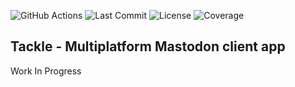 ![GitHub Actions](https://github.com/djkovrik/Tackle/workflows/AnalysisAndTest/badge.svg)
![Last Commit](https://img.shields.io/github/last-commit/djkovrik/Tackle/master.svg)
![License](https://img.shields.io/badge/license-MIT-blue.svg)
![Coverage](https://img.shields.io/endpoint?url=https://gist.githubusercontent.com/djkovrik/c48e04368937161aa8a56c5329628b48/raw/tackle-coverage-badge.json)

## Tackle - Multiplatform Mastodon client app

Work In Progress


